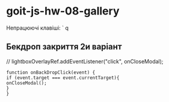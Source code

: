 # goit-js-hw-08-gallery

Непрацюючі клавіші:
` q

## Бекдроп закриття 2и варіант

// lightboxOverlayRef.addEventListener("click", onCloseModal);

    function onBackDropClick(event) {
    if (event.target === event.currentTarget){
    onCloseModal();
    }
    }
